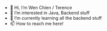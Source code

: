 - 👋 Hi, I’m Wen Chien / Terence
- 👀 I’m interested in Java, Backend stuff
- 🌱 I’m currently learning all the backend stuff
- 📫 How to reach me here!

<!---
wenchien/wenchien is a ✨ special ✨ repository because its `README.md` (this file) appears on your GitHub profile.
You can click the Preview link to take a look at your changes.
--->
